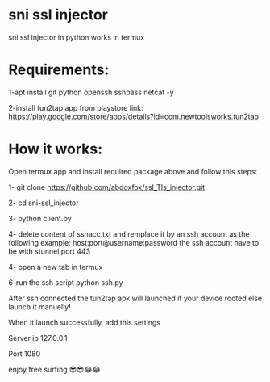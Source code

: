 # sni ssl injector



sni ssl injector in python works in termux 

# Requirements:

1-apt install git python openssh sshpass netcat -y

2-install tun2tap app from playstore
link: https://play.google.com/store/apps/details?id=com.newtoolsworks.tun2tap

# How it works:

Open termux app and install required package above and follow this steps:

1- git clone https://github.com/abdoxfox/ssl_Tls_injector.git

2- cd sni-ssl_injector

3- python client.py

4- delete content of sshacc.txt and remplace it by an ssh account as the following example:
host:port@username:password 
the ssh account have to be with stunnel port 443

4- open a new tab in termux

6-run the ssh script python ssh.py

After ssh connected the tun2tap apk will launched if your device rooted else launch it manuelly!

When it launch successfully, add this settings

Server ip 127.0.0.1 

Port 1080


enjoy free surfing 😎😎😂😂
